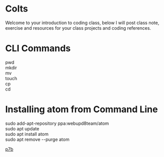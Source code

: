 # Colts

Welcome to your introduction to coding class, below I will post class note, exercise and resources for your class projects and coding references.

# CLI Commands <br>
pwd <br>
mkdir <br>
mv <br>
touch <br>
cp <br>
cd <br>

# Installing atom from Command Line <br>

sudo add-apt-repository ppa:webupd8team/atom <br>
sudo apt update <br>
sudo apt install atom <br>
sudo apt remove --purge atom <br>







[p7b](https://drive.google.com/file/d/1miPCvs1dQfhQHhCgJljSvemPFn3RY1QE/view?usp=sharing)

